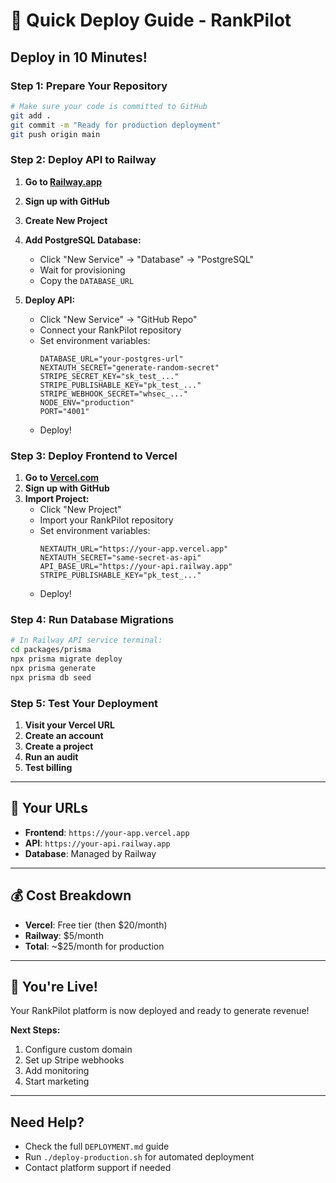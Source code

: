# 🚀 Quick Deploy Guide - RankPilot

## **Deploy in 10 Minutes!**

### **Step 1: Prepare Your Repository**
```bash
# Make sure your code is committed to GitHub
git add .
git commit -m "Ready for production deployment"
git push origin main
```

### **Step 2: Deploy API to Railway**

1. **Go to [Railway.app](https://railway.app)**
2. **Sign up with GitHub**
3. **Create New Project**
4. **Add PostgreSQL Database:**
   - Click "New Service" → "Database" → "PostgreSQL"
   - Wait for provisioning
   - Copy the `DATABASE_URL`

5. **Deploy API:**
   - Click "New Service" → "GitHub Repo"
   - Connect your RankPilot repository
   - Set environment variables:
     ```
     DATABASE_URL="your-postgres-url"
     NEXTAUTH_SECRET="generate-random-secret"
     STRIPE_SECRET_KEY="sk_test_..."
     STRIPE_PUBLISHABLE_KEY="pk_test_..."
     STRIPE_WEBHOOK_SECRET="whsec_..."
     NODE_ENV="production"
     PORT="4001"
     ```
   - Deploy!

### **Step 3: Deploy Frontend to Vercel**

1. **Go to [Vercel.com](https://vercel.com)**
2. **Sign up with GitHub**
3. **Import Project:**
   - Click "New Project"
   - Import your RankPilot repository
   - Set environment variables:
     ```
     NEXTAUTH_URL="https://your-app.vercel.app"
     NEXTAUTH_SECRET="same-secret-as-api"
     API_BASE_URL="https://your-api.railway.app"
     STRIPE_PUBLISHABLE_KEY="pk_test_..."
     ```
   - Deploy!

### **Step 4: Run Database Migrations**

```bash
# In Railway API service terminal:
cd packages/prisma
npx prisma migrate deploy
npx prisma generate
npx prisma db seed
```

### **Step 5: Test Your Deployment**

1. **Visit your Vercel URL**
2. **Create an account**
3. **Create a project**
4. **Run an audit**
5. **Test billing**

---

## **🎯 Your URLs**

- **Frontend**: `https://your-app.vercel.app`
- **API**: `https://your-api.railway.app`
- **Database**: Managed by Railway

---

## **💰 Cost Breakdown**

- **Vercel**: Free tier (then $20/month)
- **Railway**: $5/month
- **Total**: ~$25/month for production

---

## **🎉 You're Live!**

Your RankPilot platform is now deployed and ready to generate revenue!

**Next Steps:**
1. Configure custom domain
2. Set up Stripe webhooks
3. Add monitoring
4. Start marketing

---

## **Need Help?**

- Check the full `DEPLOYMENT.md` guide
- Run `./deploy-production.sh` for automated deployment
- Contact platform support if needed 